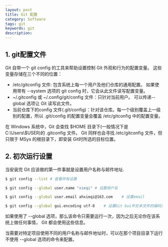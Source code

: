 ```yaml
---
layout: post
title: Git 配置
category: Software
tags: git
keywords: git
description:
---
```


## 1. git配置文件

Git 自带一个 git config 的工具来帮助设置控制 Git 外观和行为的配置变量。
这些变量存储在三个不同的位置：
- /etc/gitconfig 文件: 包含系统上每一个用户及他们仓库的通用配置。 如果使用带有 --system 选项的 git config 时，它会从此文件读写配置变量。
- ~/.gitconfig 或 ~/.config/git/config 文件：只针对当前用户。 可以传递--global 选项让 Git 读写此文件。
- 当前仓库下的config 文件(.git/config)：针对该仓库。每一个级别覆盖上一级别的配置，所以 .git/config 的配置变量会覆盖 /etc/gitconfig 中的配置变量。

在 Windows 系统中，Git 会查找 \$HOME 目录下(一般情况下是 C:\Users\\$USER)的 .gitconfig 文件。 Git 同样也会寻找 /etc/gitconfig 文件，但只限于 MSys 的根目录下，即安装 Git时所选的目标位置。

## 2. 初次运行设置

当安装完 Git 应该做的第一件事就是设置用户名称与邮件地址.
```bash
$ git config --list # 查看所有设置

$ git config --global user.name "xieqi" # 设置用户名

$ git config --global user.email ahxieqi@163.com    # 设置email

$ git config --global gui.encoding utf-8    # 设置Git Gui中文本文件的编码方式
```
如果使用了 --global 选项，那么该命令只需要运行一次，因为之后无论你在该系统上做任何事情， Git 都会使用这些信息。

当需要对特定项目使用不同的用户名称与邮件地址时，可以在那个项目目录下运行不使用 --global 选项的命令来配置。